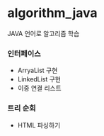 # algorithm_java
JAVA 언어로 알고리즘 학습

### 인터페이스
 * ArryaList 구현
 * LinkedList 구현
 * 이중 연결 리스트

### 트리 순회
 * HTML 파싱하기